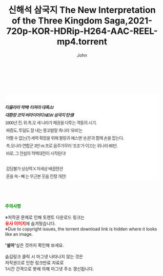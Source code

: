 ﻿---
layout: post
title:  "신해석 삼국지 The New Interpretation of the Three Kingdom Saga,2021-720p-KOR-HDRip-H264-AAC-REEL-mp4.torrent"
author: John
categories: [ 영화 ]
tags: [  ]
image:  
description: "신해석 삼국지 The New Interpretation of the Three Kingdom Saga,2021-720p-KOR-HDRip-H264-AAC-REEL-mp4 torrent 정보 공유"
toc: true
toc_sticky: true
---

<br>
<div class="view-img">
<a class="view_image" href="http://torrentmobile61.com/bbs/view_image.php?fn=%2Fdata%2Ffile%2Fmovie%2F3735183265_DsCEu7jU_7e0ce736bf23b63c3c5b8bc3c2f1ad859c761269.jpg" target="_blank"><img alt="" class="img-tag" content="http://torrentmobile61.com/data/file/movie/3735183265_DsCEu7jU_7e0ce736bf23b63c3c5b8bc3c2f1ad859c761269.jpg" itemprop="image" src="http://torrentmobile61.com/data/file/movie/3735183265_DsCEu7jU_7e0ce736bf23b63c3c5b8bc3c2f1ad859c761269.jpg"/></a><a class="view_image" href="http://torrentmobile61.com/bbs/view_image.php?fn=%2Fdata%2Ffile%2Fmovie%2F3735183265_bvgsuWOi_9dc2d603b7b7051f22d351e50e21a497e32ef2b3.jpg" target="_blank"><img alt="" class="img-tag" content="http://torrentmobile61.com/data/file/movie/3735183265_bvgsuWOi_9dc2d603b7b7051f22d351e50e21a497e32ef2b3.jpg" itemprop="image" src="http://torrentmobile61.com/data/file/movie/3735183265_bvgsuWOi_9dc2d603b7b7051f22d351e50e21a497e32ef2b3.jpg"/></a></div><div class="view-content" itemprop="description">
<p><br/></p><div class="title_area" style="margin:0px 0px 9px;padding:0px;list-style:none;font-family:'나눔고딕', NanumGothic, '돋움', Dotum, Helvetica, 'AppleSDGothicNeo-Medium', AppleGothic, sans-serif;height:30px;float:none;background-color:rgb(255,255,255);"><h4 class="h_story" style="margin:5px 10px 0px 0px;padding:0px;list-style:none;font-family:'돋움', sans-serif;height:18px;width:49px;background:url(&quot;https://ssl.pstatic.net/static/movie/2020/10/h_tx_sp5.png&quot;) no-repeat 0px -17px;float:left;"><strong class="blind" style="margin:0px;padding:0px;list-style:none;font-size:0px;font-family:inherit;color:inherit;width:1px;height:1px;line-height:0;">줄거리</strong></h4></div><h5 class="h_tx_story" style="margin:-7px 0px 1px;padding:0px;list-style:none;font-size:14px;font-family:'나눔고딕', NanumGothic, Helvetica, sans-serif;color:rgb(51,51,51);background-image:url(&quot;https://ssl.pstatic.net/static/movie/2014/01/blank.gif&quot;);letter-spacing:-1px;line-height:25px;background-color:rgb(255,255,255);">타올라라 적벽! 터져라 대폭소!<br style="list-style:none;font-size:12px;font-family:'돋움', sans-serif;color:rgb(0,0,0);"/>대환장 코믹 버라이어티 NEW 삼국지 탄생!</h5><p class="con_tx" style="margin-top:-1px;margin-bottom:-6px;list-style:none;font-size:14px;font-family:'나눔고딕', NanumGothic, '돋움', Dotum, Helvetica, 'AppleSDGothicNeo-Medium', AppleGothic, sans-serif;color:rgb(51,51,51);background-image:url(&quot;https://ssl.pstatic.net/static/movie/2014/01/blank.gif&quot;);letter-spacing:-1px;line-height:25px;background-color:rgb(255,255,255);">1800년 전, 위.촉.오 세 나라가 패권을 다투는 격동의 시기.<br style="list-style:none;font-size:12px;font-family:'돋움', sans-serif;color:rgb(0,0,0);"/> 짜증도, 투덜도 잘 내는 똥꼬발랄 촉나라 ‘유비’는<br style="list-style:none;font-size:12px;font-family:'돋움', sans-serif;color:rgb(0,0,0);"/> 어쩔 수 없는(?) 세력 확장을 위해 팔랑귀 예스맨 ‘손권’과 함께 손을 잡는다.<br style="list-style:none;font-size:12px;font-family:'돋움', sans-serif;color:rgb(0,0,0);"/> 촉.오나라 연합군 3만 vs 프로 음주가무러 ‘조조’가 이끄는 위나라 80만.<br style="list-style:none;font-size:12px;font-family:'돋움', sans-serif;color:rgb(0,0,0);"/> 바로, 그 전설의 적벽대전이 시작된다!<br style="list-style:none;font-size:12px;font-family:'돋움', sans-serif;color:rgb(0,0,0);"/> <br style="list-style:none;font-size:12px;font-family:'돋움', sans-serif;color:rgb(0,0,0);"/> 감당불가 상상력 X 저세상 배꼽텐션<br style="list-style:none;font-size:12px;font-family:'돋움', sans-serif;color:rgb(0,0,0);"/> 혼을 쏙~ 빼 는 무근본 웃음 전쟁 개전!</p> </div>
    
<br><br><br>
<p data-ke-size="size16"><b><span style="color: green;">주의사항</span></b><br /><br />※저작권 문제로 인해 토렌트 다운로드 링크는<br /><b><span style="color: red;">유사 이미지</span></b>에 숨겨뒀습니다.<br />※Due to copyright issues, the torrent download link is hidden where it looks like an image.<br /><br /><b>'설마'</b>싶은 것까지 확인해 보세요.<br /><br />숨김링크 클릭 시 마그넷 나타나지 않는 것은<br />저작권으로 인한 링크만료 자료로<br />1시간 간격으로 봇에 의해 마그넷 주소 갱신됩니다.</p>
